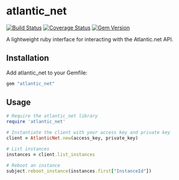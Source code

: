# atlantic_net

[![Build Status](https://travis-ci.org/jrstarke/atlantic_net.png?branch=master)](https://travis-ci.org/jrstarke/atlantic_net)
[![Coverage Status](https://coveralls.io/repos/jrstarke/atlantic_net/badge.png)](https://coveralls.io/r/jrstarke/atlantic_net)
[![Gem Version](https://badge.fury.io/rb/atlantic_net.svg)](https://badge.fury.io/rb/atlantic_net)

A lightweight ruby interface for interacting with the Atlantic.net API.

## Installation

Add atlantic_net to your Gemfile:

``` ruby
gem "atlantic_net"
```

## Usage

``` ruby
# Require the atlantic_net library
require 'atlantic_net'

# Instantiate the client with your access key and private key
client = AtlanticNet.new(access_key, private_key)

# List instances
instances = client.list_instances

# Reboot an instance
subject.reboot_instance(instances.first["InstanceId"])
```
